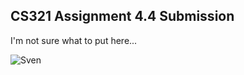 ## CS321 Assignment 4.4 Submission
I'm not sure what to put here...

![Sven](https://user-images.githubusercontent.com/123230912/216857473-5d99b207-aa4b-4e29-88e3-b37ef79846e7.jpg)
